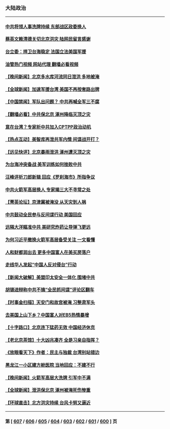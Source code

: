 ### 大陆政治
---
#### [中共将领人事洗牌持续 东部战区政委换人](../../pages/ncid277/n14047132.md?08032045) 
#### [蔡英文赖清德关切北京洪灾 陆网民留言感谢](../../pages/ncid277/n14047236.md?08032045) 
#### [台立委：捍卫台海稳定 法国立法美国军援](../../pages/ncid277/n14047170.md?08032045) 
#### [油管热门视频 网站代理 翻墙必看视频](http://138.2.39.72:81/youtube.html?epic-marker?08032045)
#### [【晚间新闻】北京多水库河流同日泄洪 多地被淹](../../pages/ncid277/n14047174.md?08032045) 
#### [【全球新闻】加速军援台湾 美国不再按套路出牌](../../pages/ncid277/n14047175.md?08032045) 
#### [【中国禁闻】军队出问题？ 中共再喊全军三不腐](../../pages/ncid277/n14046553.md?08032045) 
#### [【翻墙必看】中共保北京 涿州降临灭顶之灾](../../pages/ncid277/n14046958.md?08032045) 
#### [意在台湾？专家析中共加入CPTPP政治动机](../../pages/ncid277/n14046856.md?08032045) 
#### [【热点互动】美智库再泄共军内情 间谍战开打？](../../pages/ncid277/n14046859.md?08032045) 
#### [【远见快评】北京暴雨泄洪 涿州遭灭顶之灾](../../pages/ncid277/n14046749.md?08032045) 
#### [为台海冲突备战 美军训练如何挫败中共](../../pages/ncid277/n14046882.md?08032045) 
#### [汪峰评析刀郎新辑 回应《罗刹海市》所指争议](../../pages/ncid277/n14046785.md?08032045) 
#### [中共火箭军高层换人 专家揭三大不寻常之处](../../pages/ncid277/n14046861.md?08032045) 
#### [【菁英论坛】京津冀被淹没 从天灾到人祸](../../pages/ncid277/n14046820.md?08032045) 
#### [中共鼓动全民参与反间谍行动 美国回应](../../pages/ncid277/n14046801.md?08032045) 
#### [远隔大洋瞄准中共 美研究炸药让导弹飞更远](../../pages/ncid277/n14046789.md?08032045) 
#### [为何习近平撤换火箭军高层备受关注 一文看懂](../../pages/ncid277/n14046809.md?08032045) 
#### [人和财都润出去 更多中国富人在美买房落户](../../pages/ncid277/n14046803.md?08032045) 
#### [走线华人发起“中国人反对侵台”行动](../../pages/ncid277/n14046743.md?08032045) 
#### [【新闻大破解】美盟印太安全一体化 围堵中共](../../pages/ncid277/n14046701.md?08032045) 
#### [胡锡进辩称中共不搞“全民抓间谍”评论区翻车](../../pages/ncid277/n14046487.md?08032045) 
#### [【时事金扫描】天安门和故宫被淹 习整肃军头](../../pages/ncid277/n14046695.md?08032045) 
#### [去美国上山下乡？中国富人对EB5热情暴增](../../pages/ncid277/n14046750.md?08032045) 
#### [【十字路口】北京连下猛药无效 中国经济休克](../../pages/ncid277/n14046642.md?08032045) 
#### [【老北京茶馆】十大凶兆凑齐 全是习亲自指挥？](../../pages/ncid277/n14046649.md?08032045) 
#### [《放眼看天下》作者：民主与独裁 台湾别站错边](../../pages/ncid277/n14046362.md?08032045) 
#### [黑龙江一小区建方舱医院 当地回应：不建不行](../../pages/ncid277/n14046497.md?08032045) 
#### [【晚间新闻】火箭军高层大洗牌 引军中不满](../../pages/ncid277/n14046459.md?08032045) 
#### [【全球新闻】泄洪保北京 涿州被淹死伤惨重](../../pages/ncid277/n14046467.md?08032045) 
#### [【环球直击】北方洪灾持续 台风卡努又逼近](../../pages/ncid277/n14046037.md?08032045) 

---
#### 第 [ [607](./607.md?08032045) / [606](./606.md?08032045) / [605](./605.md?08032045) / [604](./604.md?08032045) / [603](./603.md?08032045) / [602](./602.md?08032045) / [601](./601.md?08032045) / [600](./600.md?08032045) ] 页
